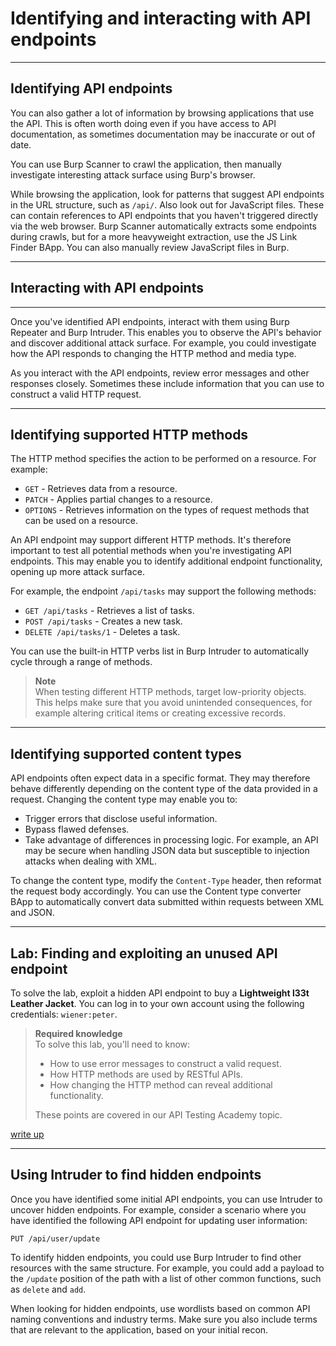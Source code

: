 # Identifying and interacting with API endpoints

---

## Identifying API endpoints

You can also gather a lot of information by browsing applications that use the API. This is often worth doing even if you have access to API documentation, as sometimes documentation may be inaccurate or out of date.

You can use Burp Scanner to crawl the application, then manually investigate interesting attack surface using Burp's browser.

While browsing the application, look for patterns that suggest API endpoints in the URL structure, such as `/api/`. Also look out for JavaScript files. These can contain references to API endpoints that you haven't triggered directly via the web browser. Burp Scanner automatically extracts some endpoints during crawls, but for a more heavyweight extraction, use the JS Link Finder BApp. You can also manually review JavaScript files in Burp.

---

## Interacting with API endpoints

---

Once you've identified API endpoints, interact with them using Burp Repeater and Burp Intruder. This enables you to observe the API's behavior and discover additional attack surface. For example, you could investigate how the API responds to changing the HTTP method and media type.

As you interact with the API endpoints, review error messages and other responses closely. Sometimes these include information that you can use to construct a valid HTTP request.

---

## Identifying supported HTTP methods

The HTTP method specifies the action to be performed on a resource. For example:

- `GET` - Retrieves data from a resource.
- `PATCH` - Applies partial changes to a resource.
- `OPTIONS` - Retrieves information on the types of request methods that can be used on a resource.

An API endpoint may support different HTTP methods. It's therefore important to test all potential methods when you're investigating API endpoints. This may enable you to identify additional endpoint functionality, opening up more attack surface.

For example, the endpoint `/api/tasks` may support the following methods:

- `GET /api/tasks` - Retrieves a list of tasks.
- `POST /api/tasks` - Creates a new task.
- `DELETE /api/tasks/1` - Deletes a task.

You can use the built-in HTTP verbs list in Burp Intruder to automatically cycle through a range of methods.

> **Note**  
> When testing different HTTP methods, target low-priority objects. This helps make sure that you avoid unintended consequences, for example altering critical items or creating excessive records.

---

## Identifying supported content types

API endpoints often expect data in a specific format. They may therefore behave differently depending on the content type of the data provided in a request. Changing the content type may enable you to:

- Trigger errors that disclose useful information.
- Bypass flawed defenses.
- Take advantage of differences in processing logic. For example, an API may be secure when handling JSON data but susceptible to injection attacks when dealing with XML.

To change the content type, modify the `Content-Type` header, then reformat the request body accordingly. You can use the Content type converter BApp to automatically convert data submitted within requests between XML and JSON.

---

## Lab: Finding and exploiting an unused API endpoint

To solve the lab, exploit a hidden API endpoint to buy a **Lightweight l33t Leather Jacket**. You can log in to your own account using the following credentials: `wiener:peter`.

> **Required knowledge**  
> To solve this lab, you'll need to know:
> - How to use error messages to construct a valid request.
> - How HTTP methods are used by RESTful APIs.
> - How changing the HTTP method can reveal additional functionality.
> 
> These points are covered in our API Testing Academy topic.

[write up](03_Lab_Finding_and_exploiting_an_unused_API_endpoint.md)

---

## Using Intruder to find hidden endpoints

Once you have identified some initial API endpoints, you can use Intruder to uncover hidden endpoints. For example, consider a scenario where you have identified the following API endpoint for updating user information:

```text
PUT /api/user/update
```

To identify hidden endpoints, you could use Burp Intruder to find other resources with the same structure. For example, you could add a payload to the `/update` position of the path with a list of other common functions, such as `delete` and `add`.

When looking for hidden endpoints, use wordlists based on common API naming conventions and industry terms. Make sure you also include terms that are relevant to the application, based on your initial recon.
